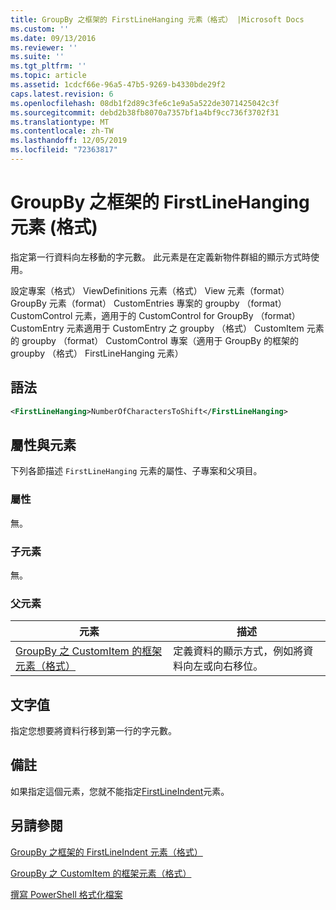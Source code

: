 ```yaml
---
title: GroupBy 之框架的 FirstLineHanging 元素（格式） |Microsoft Docs
ms.custom: ''
ms.date: 09/13/2016
ms.reviewer: ''
ms.suite: ''
ms.tgt_pltfrm: ''
ms.topic: article
ms.assetid: 1cdcf66e-96a5-47b5-9269-b4330bde29f2
caps.latest.revision: 6
ms.openlocfilehash: 08db1f2d89c3fe6c1e9a5a522de3071425042c3f
ms.sourcegitcommit: debd2b38fb8070a7357bf1a4bf9cc736f3702f31
ms.translationtype: MT
ms.contentlocale: zh-TW
ms.lasthandoff: 12/05/2019
ms.locfileid: "72363817"
---
```

# <a name="firstlinehanging-element-for-frame-for-groupby-format"></a>GroupBy 之框架的 FirstLineHanging 元素 (格式)

指定第一行資料向左移動的字元數。 此元素是在定義新物件群組的顯示方式時使用。

設定專案（格式） ViewDefinitions 元素（格式） View 元素（format） GroupBy 元素（format） CustomEntries 專案的 groupby （format） CustomControl 元素，適用于的 CustomControl for GroupBy （format） CustomEntry 元素適用于 CustomEntry 之 groupby （格式） CustomItem 元素的 groupby （format） CustomControl 專案（適用于 GroupBy 的框架的 groupby （格式） FirstLineHanging 元素）

## <a name="syntax"></a>語法

```xml
<FirstLineHanging>NumberOfCharactersToShift</FirstLineHanging>
```

## <a name="attributes-and-elements"></a>屬性與元素

下列各節描述 `FirstLineHanging` 元素的屬性、子專案和父項目。

### <a name="attributes"></a>屬性

無。

### <a name="child-elements"></a>子元素

無。

### <a name="parent-elements"></a>父元素

|元素|描述|
|-------------|-----------------|
|[GroupBy 之 CustomItem 的框架元素（格式）](./frame-element-for-customitem-for-groupby-format.md)|定義資料的顯示方式，例如將資料向左或向右移位。|

## <a name="text-value"></a>文字值

指定您想要將資料行移到第一行的字元數。

## <a name="remarks"></a>備註

如果指定這個元素，您就不能指定[FirstLineIndent](./firstlineindent-element-for-frame-for-groupby-format.md)元素。

## <a name="see-also"></a>另請參閱

[GroupBy 之框架的 FirstLineIndent 元素（格式）](./firstlineindent-element-for-frame-for-groupby-format.md)

[GroupBy 之 CustomItem 的框架元素（格式）](./frame-element-for-customitem-for-groupby-format.md)

[撰寫 PowerShell 格式化檔案](./writing-a-powershell-formatting-file.md)
